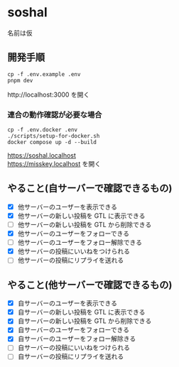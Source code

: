 # soshal

名前は仮

## 開発手順

```
cp -f .env.example .env
pnpm dev
```

http://localhost:3000 を開く

### 連合の動作確認が必要な場合

```
cp -f .env.docker .env
./scripts/setup-for-docker.sh
docker compose up -d --build
```

https://soshal.localhost  
https://misskey.localhost を開く

## やること(自サーバーで確認できるもの)

- [x] 他サーバーのユーザーを表示できる
- [x] 他サーバーの新しい投稿を GTL に表示できる
- [ ] 他サーバーの新しい投稿を GTL から削除できる
- [x] 他サーバーのユーザーをフォローできる
- [ ] 他サーバーのユーザーをフォロー解除できる
- [x] 他サーバーの投稿にいいねをつけられる
- [ ] 他サーバーの投稿にリプライを送れる

## やること(他サーバーで確認できるもの)

- [x] 自サーバーのユーザーを表示できる
- [x] 自サーバーの新しい投稿を GTL に表示できる
- [x] 自サーバーの新しい投稿を GTL から削除できる
- [x] 自サーバーのユーザーをフォローできる
- [x] 自サーバーのユーザーをフォロー解除きる
- [ ] 自サーバーの投稿にいいねをつけられる
- [ ] 自サーバーの投稿にリプライを送れる
